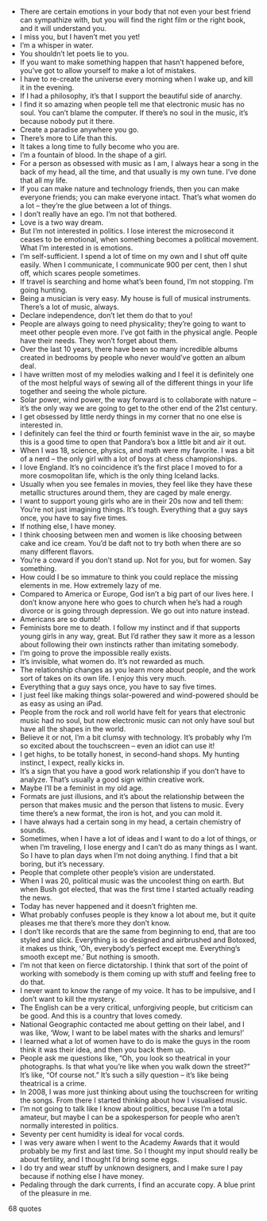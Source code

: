  - There are certain emotions in your body that not even your best friend can sympathize with, but you will find the right film or the right book, and it will understand you.
 - I miss you, but I haven’t met you yet!
 - I’m a whisper in water.
 - You shouldn’t let poets lie to you.
 - If you want to make something happen that hasn’t happened before, you’ve got to allow yourself to make a lot of mistakes.
 - I have to re-create the universe every morning when I wake up, and kill it in the evening.
 - If I had a philosophy, it’s that I support the beautiful side of anarchy.
 - I find it so amazing when people tell me that electronic music has no soul. You can’t blame the computer. If there’s no soul in the music, it’s because nobody put it there.
 - Create a paradise anywhere you go.
 - There’s more to Life than this.
 - It takes a long time to fully become who you are.
 - I’m a fountain of blood. In the shape of a girl.
 - For a person as obsessed with music as I am, I always hear a song in the back of my head, all the time, and that usually is my own tune. I’ve done that all my life.
 - If you can make nature and technology friends, then you can make everyone friends; you can make everyone intact. That’s what women do a lot – they’re the glue between a lot of things.
 - I don’t really have an ego. I’m not that bothered.
 - Love is a two way dream.
 - But I’m not interested in politics. I lose interest the microsecond it ceases to be emotional, when something becomes a political movement. What I’m interested in is emotions.
 - I’m self-sufficient. I spend a lot of time on my own and I shut off quite easily. When I communicate, I communicate 900 per cent, then I shut off, which scares people sometimes.
 - If travel is searching and home what’s been found, I’m not stopping. I’m going hunting.
 - Being a musician is very easy. My house is full of musical instruments. There’s a lot of music, always.
 - Declare independence, don’t let them do that to you!
 - People are always going to need physicality; they’re going to want to meet other people even more. I’ve got faith in the physical angle. People have their needs. They won’t forget about them.
 - Over the last 10 years, there have been so many incredible albums created in bedrooms by people who never would’ve gotten an album deal.
 - I have written most of my melodies walking and I feel it is definitely one of the most helpful ways of sewing all of the different things in your life together and seeing the whole picture.
 - Solar power, wind power, the way forward is to collaborate with nature – it’s the only way we are going to get to the other end of the 21st century.
 - I get obsessed by little nerdy things in my corner that no one else is interested in.
 - I definitely can feel the third or fourth feminist wave in the air, so maybe this is a good time to open that Pandora’s box a little bit and air it out.
 - When I was 18, science, physics, and math were my favorite. I was a bit of a nerd – the only girl with a lot of boys at chess championships.
 - I love England. It’s no coincidence it’s the first place I moved to for a more cosmopolitan life, which is the only thing Iceland lacks.
 - Usually when you see females in movies, they feel like they have these metallic structures around them, they are caged by male energy.
 - I want to support young girls who are in their 20s now and tell them: You’re not just imagining things. It’s tough. Everything that a guy says once, you have to say five times.
 - If nothing else, I have money.
 - I think choosing between men and women is like choosing between cake and ice cream. You’d be daft not to try both when there are so many different flavors.
 - You’re a coward if you don’t stand up. Not for you, but for women. Say something.
 - How could I be so immature to think you could replace the missing elements in me. How extremely lazy of me.
 - Compared to America or Europe, God isn’t a big part of our lives here. I don’t know anyone here who goes to church when he’s had a rough divorce or is going through depression. We go out into nature instead.
 - Americans are so dumb!
 - Feminists bore me to death. I follow my instinct and if that supports young girls in any way, great. But I’d rather they saw it more as a lesson about following their own instincts rather than imitating somebody.
 - I’m going to prove the impossible really exists.
 - It’s invisible, what women do. It’s not rewarded as much.
 - The relationship changes as you learn more about people, and the work sort of takes on its own life. I enjoy this very much.
 - Everything that a guy says once, you have to say five times.
 - I just feel like making things solar-powered and wind-powered should be as easy as using an iPad.
 - People from the rock and roll world have felt for years that electronic music had no soul, but now electronic music can not only have soul but have all the shapes in the world.
 - Believe it or not, I’m a bit clumsy with technology. It’s probably why I’m so excited about the touchscreen – even an idiot can use it!
 - I get highs, to be totally honest, in second-hand shops. My hunting instinct, I expect, really kicks in.
 - It’s a sign that you have a good work relationship if you don’t have to analyze. That’s usually a good sign within creative work.
 - Maybe I’ll be a feminist in my old age.
 - Formats are just illusions, and it’s about the relationship between the person that makes music and the person that listens to music. Every time there’s a new format, the iron is hot, and you can mold it.
 - I have always had a certain song in my head, a certain chemistry of sounds.
 - Sometimes, when I have a lot of ideas and I want to do a lot of things, or when I’m traveling, I lose energy and I can’t do as many things as I want. So I have to plan days when I’m not doing anything. I find that a bit boring, but it’s necessary.
 - People that complete other people’s vision are understated.
 - When I was 20, political music was the uncoolest thing on earth. But when Bush got elected, that was the first time I started actually reading the news.
 - Today has never happened and it doesn’t frighten me.
 - What probably confuses people is they know a lot about me, but it quite pleases me that there’s more they don’t know.
 - I don’t like records that are the same from beginning to end, that are too styled and slick. Everything is so designed and airbrushed and Botoxed, it makes us think, ‘Oh, everybody’s perfect except me. Everything’s smooth except me.’ But nothing is smooth.
 - I’m not that keen on fierce dictatorship. I think that sort of the point of working with somebody is them coming up with stuff and feeling free to do that.
 - I never want to know the range of my voice. It has to be impulsive, and I don’t want to kill the mystery.
 - The English can be a very critical, unforgiving people, but criticism can be good. And this is a country that loves comedy.
 - National Geographic contacted me about getting on their label, and I was like, ‘Wow, I want to be label mates with the sharks and lemurs!’
 - I learned what a lot of women have to do is make the guys in the room think it was their idea, and then you back them up.
 - People ask me questions like, “Oh, you look so theatrical in your photographs. Is that what you’re like when you walk down the street?” It’s like, “Of course not.” It’s such a silly question – it’s like being theatrical is a crime.
 - In 2008, I was more just thinking about using the touchscreen for writing the songs. From there I started thinking about how I visualised music.
 - I’m not going to talk like I know about politics, because I’m a total amateur, but maybe I can be a spokesperson for people who aren’t normally interested in politics.
 - Seventy per cent humidity is ideal for vocal cords.
 - I was very aware when I went to the Academy Awards that it would probably be my first and last time. So I thought my input should really be about fertility, and I thought I’d bring some eggs.
 - I do try and wear stuff by unknown designers, and I make sure I pay because if nothing else I have money.
 - Pedaling through the dark currents, I find an accurate copy. A blue print of the pleasure in me.

68 quotes